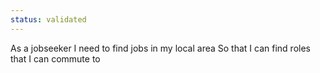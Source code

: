 ```yaml
---
status: validated
---
```


As a jobseeker
I need to find jobs in my local area
So that I can find roles that I can commute to
